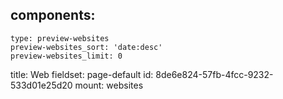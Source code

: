 components:
  -
    type: preview-websites
    preview-websites_sort: 'date:desc'
    preview-websites_limit: 0
title: Web
fieldset: page-default
id: 8de6e824-57fb-4fcc-9232-533d01e25d20
mount: websites
